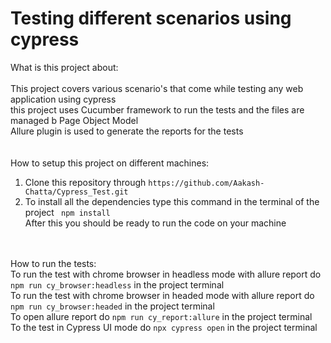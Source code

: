 # Testing different scenarios using cypress
What is this project about:<br/><br/>
This project covers various scenario's that come while testing any web application using cypress<br/>
this project uses Cucumber framework to run the tests and the files are managed b Page Object Model<br/>
Allure plugin is used to generate the reports for the tests<br/><br/><br/>
How to setup this project on different machines: <br/>
1) Clone this repository through ``` https://github.com/Aakash-Chatta/Cypress_Test.git ``` <br/>
2) To install all the dependencies type this command in the terminal of the project  ``` npm install``` <br/>
After this you should be ready to run the code on your machine <br/><br/><br/>

How to run the tests:<br/>
To run the test with chrome browser in headless mode with allure report do ``` npm run cy_browser:headless ``` in the project terminal<br/>
To run the test with chrome browser in headed mode with allure report do ``` npm run cy_browser:headed ``` in the project terminal<br/>
To open allure report do ``` npm run cy_report:allure ``` in the project terminal<br/>
To the test in Cypress UI mode do ``` npx cypress open ``` in the project terminal<br/>

